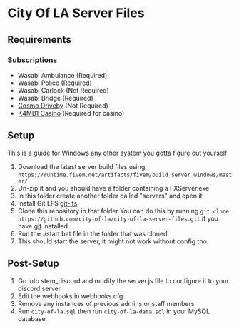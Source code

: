 # City Of LA Server Files

## Requirements

### Subscriptions

- Wasabi Ambulance (Required)
- Wasabi Police (Required)
- Wasabi Carlock (Not Required)
- Wasabi Bridge (Required)
- [Cosmo Driveby](https://forum.cfx.re/t/paid-enhanced-driveby-animations-v1-1-custom-clipsets-2-0-teaser-out-now/4880157) (Not Required)
- [K4MB1 Casino](https://www.k4mb1maps.com/product/5325085) (Required for casino)

## Setup

This is a guide for Windows any other system you gotta figure out yourself

1. Download the latest server build files using `https://runtime.fivem.net/artifacts/fivem/build_server_windows/master/`
2. Un-zip it and you should have a folder containing a FXServer.exe
3. In this folder create another folder called "servers" and open it
4. Install Git LFS [git-lfs](https://git-lfs.com/)
5. Clone this repository in that folder
   You can do this by running `git clone https://github.com/city-of-la/city-of-la-server-files.git` if you have [git](https://git-scm.com/) installed
6. Run the ./start.bat file in the folder that was cloned
7. This should start the server, it might not work without config tho.

## Post-Setup

1. Go into stem_discord and modify the server.js file to configure it to your discord server
2. Edit the webhooks in webhooks.cfg
3. Remove any instances of previous admins or staff members
4. Run `city-of-la.sql` then run `city-of-la-data.sql` in your MySQL database.
